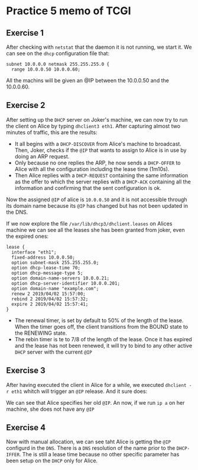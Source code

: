 # Practice 5 memo of TCGI
## Exercise 1
After checking with `netstat` that the daemon it is not running, we start it.
We can see on the `dhcp` configuration file that:

```
subnet 10.0.0.0 netmask 255.255.255.0 {
  range 10.0.0.50 10.0.0.60;
```

All the machins will be given an @IP between the 10.0.0.50 and the 10.0.0.60.

## Exercise 2
After setting up the `DHCP` server on Joker's machine, we can now try to run
the client on Alice by typing `dhclient3 eth1`. After capturing almost two
minutes of traffic, this are the results:

* It all begins with a `DHCP-DISCOVER` from Alice's machine to broadcast. Then,
	Joker, checks if the `@IP` that wants to assign to Alice is in use by doing
	an ARP request. 
* Only because no one replies the ARP, he now sends a `DHCP-OFFER` to Alice
	with all the configuration including the lease time (1m10s).
* Then Alice replies with a `DHCP-REQUEST` containing the same information as
	the offer to which the server replies with a `DHCP-ACK` containing all the
	information and confirming that the sent configuration is ok.

Now the assigned `@IP` of alice is `10.0.0.50` and it is not accessible through
its domain name because its `@IP` has changed but has not been updated in the
DNS.

If we now explore the file `/var/lib/dhcp3/dhclient.leases` on Alices machine
we can see all the leases she has been granted from joker, even the expired
ones:

```
lease {
  interface "eth1";
  fixed-address 10.0.0.50;
  option subnet-mask 255.255.255.0;
  option dhcp-lease-time 70;
  option dhcp-message-type 5;
  option domain-name-servers 10.0.0.21;
  option dhcp-server-identifier 10.0.0.201;
  option domain-name "example.com";
  renew 2 2019/04/02 15:57:00;
  rebind 2 2019/04/02 15:57:32;
  expire 2 2019/04/02 15:57:41;
}
```

* The renewal timer, is set by default to 50% of the length of the lease.
	When the timer goes off, the client transitions from the BOUND state to the
	RENEWING state.
* The rebin timer is te to 7/8 of the length of the lease. Once it has expired
	and the lease has not been renewed, it will try to bind to any other active
	`DHCP` server with the current `@IP`

## Exercise 3
After having executed the client in Alice for a while, we executed `dhclient -r
eth1` whitch will trigger an `@IP` release. And it sure does:


We can see that Alice specifies her old `@IP`. An now, if we run `ip a` on her
machine, she does not have any `@IP`

## Exercise 4
Now with manual allocation, we can see taht Alice is getting the `@IP`
configurd in the `DNS`. There is a `DNS` resolution of the name prior to the
`DHCP-IFFER`. The is still a lease
time because no other specific parameter has been setup on the `DHCP` only for
Alice.
